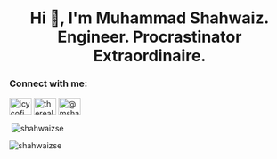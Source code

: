 <h1 align="center">Hi 👋, I'm Muhammad Shahwaiz. Engineer. Procrastinator Extraordinaire.</h1>
<h3 align="left">Connect with me:</h3>
<p align="left">
<a href="https://twitter.com/icycofi" target="blank"><img align="center" src="https://raw.githubusercontent.com/rahuldkjain/github-profile-readme-generator/master/src/images/icons/Social/twitter.svg" alt="icycofi" height="30" width="40" /></a>
<a href="https://instagram.com/therealshahwaiz" target="blank"><img align="center" src="https://raw.githubusercontent.com/rahuldkjain/github-profile-readme-generator/master/src/images/icons/Social/instagram.svg" alt="therealshahwaiz" height="30" width="40" /></a>
<a href="https://medium.com/@mshahwaiz12" target="blank"><img align="center" src="https://raw.githubusercontent.com/rahuldkjain/github-profile-readme-generator/master/src/images/icons/Social/medium.svg" alt="@mshahwaiz12" height="30" width="40" /></a>
</p>

<p>&nbsp;<img align="center" src="https://github-readme-stats.vercel.app/api?username=shahwaizse&show_icons=true&theme=dark&locale=en" alt="shahwaizse" /></p>

<p><img align="center" src="https://github-readme-streak-stats.herokuapp.com/?user=shahwaizse&theme=dark" alt="shahwaizse" /></p>
